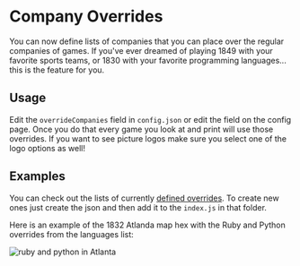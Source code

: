 # Company Overrides

You can now define lists of companies that you can place over the regular
companies of games. If you've ever dreamed of playing 1849 with your favorite
sports teams, or 1830 with your favorite programming languages... this is the
feature for you.

## Usage

Edit the `overrideCompanies` field in `config.json` or edit the field on the
config page. Once you do that every game you look at and print will use those
overrides. If you want to see picture logos make sure you select one of the logo
options as well!

## Examples

You can check out the lists of currently [defined
overrides](https://github.com/kelsin/18xx/tree/master/src/data/companies). To
create new ones just create the json and then add it to the `index.js` in that
folder.

Here is an example of the 1832 Atlanda map hex with the Ruby and Python
overrides from the languages list:

![ruby and python in Atlanta](/images/ruby-and-python-in-atlanta.png)
